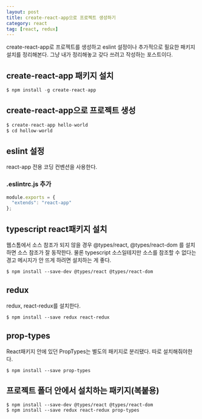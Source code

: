 ```yaml
---
layout: post
title: create-react-app으로 프로젝트 생성하기
category: react
tag: [react, redux] 
---
```


create-react-app로 프로젝트를 생성하고 eslint 설정이나 추가적으로 필요한 패키지 설치를 정리해본다.
그냥 내가 정리해놓고 갖다 쓰려고 작성하는 포스트이다.

## create-react-app 패키지 설치
```jsx
$ npm install -g create-react-app
```

## create-react-app으로 프로젝트 생성
```jsx
$ create-react-app hello-world
$ cd hollow-world
```

## eslint 설정
react-app 전용 코딩 컨벤션을 사용한다.

### .eslintrc.js 추가
```js
module.exports = {
  "extends": "react-app"
};
```

## typescript react패키지 설치
웹스톰에서 소스 참조가 되지 않을 경우 @types/react, @types/react-dom 를 설치하면 소스 참조가 잘 동작한다. 물론 typescript 소스일테지만 소스를 참조할 수 없다는 경고 메시지가 안 뜨게 하려면 설치하는 게 좋다.
```
$ npm install --save-dev @types/react @types/react-dom
```

## redux
redux, react-redux를 설치한다.
```
$ npm install --save redux react-redux
```

## prop-types
React패키지 안에 있던 PropTypes는 별도의 패키지로 분리됐다. 따로 설치해줘야한다.
```
$ npm install --save prop-types
```

## 프로젝트 폴더 안에서 설치하는 패키지(복붙용)
``` 
$ npm install --save-dev @types/react @types/react-dom
$ npm install --save redux react-redux prop-types
```
